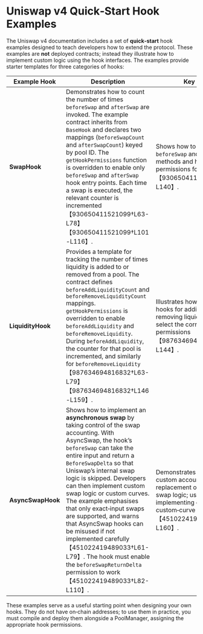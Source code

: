 # Uniswap v4 Quick‑Start Hook Examples

The Uniswap v4 documentation includes a set of **quick‑start** hook examples designed to teach developers how to extend the protocol.  These examples are **not** deployed contracts; instead they illustrate how to implement custom logic using the hook interfaces.  The examples provide starter templates for three categories of hooks:

| Example Hook | Description | Key Points | Source |
|--------------|-------------|-----------|-------|
| **SwapHook** | Demonstrates how to count the number of times `beforeSwap` and `afterSwap` are invoked.  The example contract inherits from `BaseHook` and declares two mappings (`beforeSwapCount` and `afterSwapCount`) keyed by pool ID.  The `getHookPermissions` function is overridden to enable only `beforeSwap` and `afterSwap` hook entry points.  Each time a swap is executed, the relevant counter is incremented【930650411521099†L63-L78】【930650411521099†L101-L116】. | Shows how to override `beforeSwap` and `afterSwap` methods and how to set hook permissions for swap hooks【930650411521099†L116-L140】. | [Uniswap docs – Swap Hooks](https://docs.uniswap.org/contracts/v4/quickstart/hooks/swap) |
| **LiquidityHook** | Provides a template for tracking the number of times liquidity is added to or removed from a pool.  The contract defines `beforeAddLiquidityCount` and `beforeRemoveLiquidityCount` mappings.  `getHookPermissions` is overridden to enable `beforeAddLiquidity` and `beforeRemoveLiquidity`.  During `beforeAddLiquidity`, the counter for that pool is incremented, and similarly for `beforeRemoveLiquidity`【987634694816832†L63-L79】【987634694816832†L146-L159】. | Illustrates how to implement hooks for adding and removing liquidity and how to select the correct hook permissions【987634694816832†L116-L144】. | [Uniswap docs – Liquidity Hooks](https://docs.uniswap.org/contracts/v4/quickstart/hooks/liquidity) |
| **AsyncSwapHook** | Shows how to implement an **asynchronous swap** by taking control of the swap accounting.  With AsyncSwap, the hook’s `beforeSwap` can take the entire input and return a `BeforeSwapDelta` so that Uniswap’s internal swap logic is skipped.  Developers can then implement custom swap logic or custom curves.  The example emphasises that only exact‑input swaps are supported, and warns that AsyncSwap hooks can be misused if not implemented carefully【451022419489033†L61-L79】.  The hook must enable the `beforeSwapReturnDelta` permission to work【451022419489033†L82-L110】. | Demonstrates advanced custom accounting and replacement of Uniswap’s swap logic; useful for implementing delayed or custom‑curve swaps【451022419489033†L116-L160】. | [Uniswap docs – AsyncSwap Hooks](https://docs.uniswap.org/contracts/v4/quickstart/hooks/async-swap) |

These examples serve as a useful starting point when designing your own hooks.  They do not have on‑chain addresses; to use them in practice, you must compile and deploy them alongside a PoolManager, assigning the appropriate hook permissions.